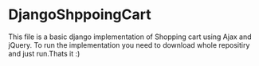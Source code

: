 # DjangoShppoingCart
This file is a basic django implementation of Shopping cart using Ajax and jQuery.
To run the implementation you need to download whole repositiry and just run.Thats it :)
